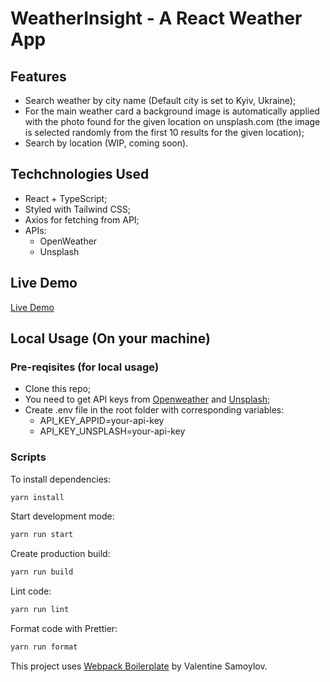 # WeatherInsight - A React Weather App

## Features

- Search weather by city name (Default city is set to Kyiv, Ukraine);
- For the main weather card a background image is automatically applied with the photo found for the given location on unsplash.com (the image is selected randomly from the first 10 results for the given location);
- Search by location (WIP, coming soon).

## Techchnologies Used

- React + TypeScript;
- Styled with Tailwind CSS;
- Axios for fetching from API;
- APIs:
  - OpenWeather
  - Unsplash

## Live Demo

[Live Demo](https://weather-insight.vercel.app/)

## Local Usage (On your machine)

### Pre-reqisites (for local usage)

- Clone this repo;
- You need to get API keys from [Openweather](https://openweathermap.org/) and [Unsplash](https://unsplash.com/developers/);
- Create .env file in the root folder with corresponding variables:
  - API_KEY_APPID=your-api-key
  - API_KEY_UNSPLASH=your-api-key

### Scripts

To install dependencies:

```sh
yarn install
```

Start development mode:

```sh
yarn run start
```

Create production build:

```sh
yarn run build
```

Lint code:

```sh
yarn run lint
```

Format code with Prettier:

```sh
yarn run format
```

This project uses [Webpack Boilerplate](https://github.com/valentine-samoylov/webpack-react-ts-tw-bp) by Valentine Samoylov.

